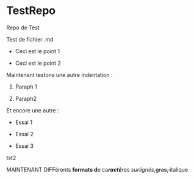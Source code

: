 # TestRepo
Repo de Test

Test de fichier .md

-   Ceci est le point 1

-   Ceci est le point 2

Maintenant testons une autre indentation :

1.  Paraph 1

2.  Paraph2

Et encore une autre :

-   Essai 1

-   Essai 2

-   Essai 3

tst2

MAINTENANT DIFFérents **formats d**e ca***ractè***res *surlignés*,~~gras, i~~talique
